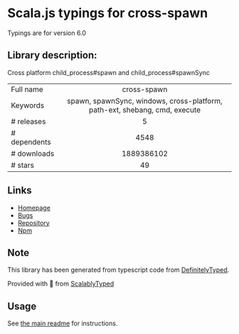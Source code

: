
# Scala.js typings for cross-spawn

Typings are for version 6.0

## Library description:
Cross platform child_process#spawn and child_process#spawnSync

|                    |                 |
| ------------------ | :-------------: |
| Full name          | cross-spawn |
| Keywords           | spawn, spawnSync, windows, cross-platform, path-ext, shebang, cmd, execute |
| # releases         | 5 |
| # dependents       | 4548 |
| # downloads        | 1889386102 |
| # stars            | 49 |

## Links
- [Homepage](https://github.com/moxystudio/node-cross-spawn)
- [Bugs](https://github.com/moxystudio/node-cross-spawn/issues)
- [Repository](https://github.com/moxystudio/node-cross-spawn)
- [Npm](https://www.npmjs.com/package/cross-spawn)
    


## Note
This library has been generated from typescript code from [DefinitelyTyped](https://definitelytyped.org).

Provided with :purple_heart: from [ScalablyTyped](https://github.com/oyvindberg/ScalablyTyped)

## Usage
See [the main readme](../../readme.md) for instructions.


